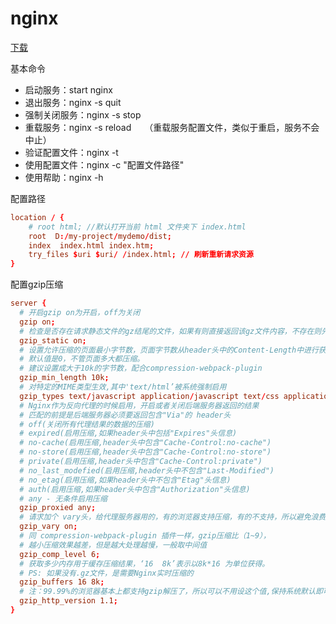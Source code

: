 # nginx

[下载](http://nginx.org/en/download.html)

基本命令 
* 启动服务：start nginx
* 退出服务：nginx -s quit
* 强制关闭服务：nginx -s stop
* 重载服务：nginx -s reload　　（重载服务配置文件，类似于重启，服务不会中止）
* 验证配置文件：nginx -t
* 使用配置文件：nginx -c "配置文件路径"
* 使用帮助：nginx -h


配置路径
```conf
location / {
    # root html; //默认打开当前 html 文件夹下 index.html
    root  D:/my-project/mydemo/dist; 
    index  index.html index.htm;
    try_files $uri $uri/ /index.html; // 刷新重新请求资源
}
```

配置gzip压缩
```conf
server {
  # 开启gzip on为开启，off为关闭
  gzip on;
  # 检查是否存在请求静态文件的gz结尾的文件，如果有则直接返回该gz文件内容，不存在则先压缩再返回
  gzip_static on;
  # 设置允许压缩的页面最小字节数，页面字节数从header头中的Content-Length中进行获取。
  # 默认值是0，不管页面多大都压缩。
  # 建议设置成大于10k的字节数，配合compression-webpack-plugin
  gzip_min_length 10k;
  # 对特定的MIME类型生效,其中'text/html’被系统强制启用
  gzip_types text/javascript application/javascript text/css application/json;
  # Nginx作为反向代理的时候启用，开启或者关闭后端服务器返回的结果
  # 匹配的前提是后端服务器必须要返回包含"Via"的 header头
  # off(关闭所有代理结果的数据的压缩)
  # expired(启用压缩,如果header头中包括"Expires"头信息)
  # no-cache(启用压缩,header头中包含"Cache-Control:no-cache")
  # no-store(启用压缩,header头中包含"Cache-Control:no-store")
  # private(启用压缩,header头中包含"Cache-Control:private")
  # no_last_modefied(启用压缩,header头中不包含"Last-Modified")
  # no_etag(启用压缩,如果header头中不包含"Etag"头信息)
  # auth(启用压缩,如果header头中包含"Authorization"头信息)
  # any - 无条件启用压缩
  gzip_proxied any;
  # 请求加个 vary头，给代理服务器用的，有的浏览器支持压缩，有的不支持，所以避免浪费不支持的也压缩
  gzip_vary on;
  # 同 compression-webpack-plugin 插件一样，gzip压缩比（1~9），
  # 越小压缩效果越差，但是越大处理越慢，一般取中间值
  gzip_comp_level 6;
  # 获取多少内存用于缓存压缩结果，‘16  8k’表示以8k*16 为单位获得。
  # PS: 如果没有.gz文件，是需要Nginx实时压缩的
  gzip_buffers 16 8k;
  # 注：99.99%的浏览器基本上都支持gzip解压了，所以可以不用设这个值,保持系统默认即可。
  gzip_http_version 1.1; 
}

```    